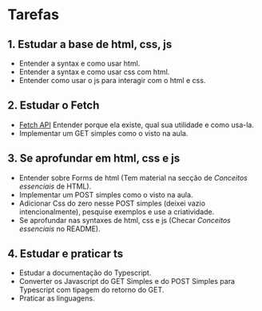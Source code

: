 # Tarefas

## 1. Estudar a base de html, css, js

- Entender a syntax e como usar html.
- Entender a syntax e como usar css com html.
- Entender como usar o js para interagir com o html e css.

## 2. Estudar o Fetch

- [Fetch API](https://developer.mozilla.org/en-US/docs/Web/API/Fetch_API) Entender porque ela existe, qual sua utilidade e como usa-la.
- Implementar um GET simples como o visto na aula.

## 3. Se aprofundar em html, css e js

- Entender sobre Forms de html (Tem material na secção de _Conceitos essenciais_ de HTML).
- Implementar um POST simples como o visto na aula.
- Adicionar Css do zero nesse POST simples (deixei vazio intencionalmente), pesquise exemplos e use a criatividade.
- Se aprofundar nas syntaxes de html, css e js (Checar _Conceitos essenciais_ no README).

## 4. Estudar e praticar ts

- Estudar a documentação do Typescript.  
- Converter os Javascript do GET Simples e do POST Simples para Typescript com tipagem do retorno do GET.
- Praticar as linguagens.   